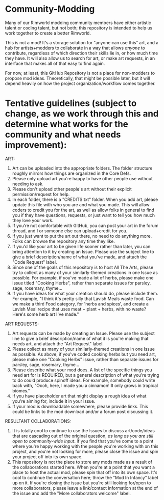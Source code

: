 # Community-Modding
Many of our Rimworld modding community members have either artistic talent or coding talent, but not both; this repository is intended to help us work together to create a better Rimworld.

This is not a mod! It's a storage solution for "anyone can use this" art, and a hub for artists+modders to collaborate in a way that allows *anyone* to contribute, regardless of which direction their skills lie in, or how much time they have. It will also allow us to search for art, or make art requests, in an interface that makes all of that easy to find again.

For now, at least, this GitHub Repository is not a place for non-modders to propose mod ideas. Theoretically, that might be possible later, but it will depend heavily on how the project organization/workflow comes together.

# Tentative guidelines (subject to change, as we work through this and determine what works for the community and what needs improvement):

ART:

1. Art can be uploaded into the appropriate folders. The folder structure roughly mirrors how things are organized in the Core Defs.
2. Please only upload art you're happy to have other people use without needing to ask.
3. Please don't upload other people's art without their explicit permission/request for help.
4. In each folder, there is a "CREDITS.txt" folder. When you add art, please update this file with who you are and what you made. This will allow coders to credit you for the art, as well as allow folks in general to find you if they have questions, requests, or just want to tell you how much they love your work.
5. If you're not comfortable with GitHub, you can post your art in the forum thread, and I or someone else can upload+credit for you.
6. If you just want to put the art out there, no need to do anything more. Folks can browse the repository any time they like.
7. If you'd like your art to be given life sooner rather than later, you can bring attention to it by creating an Issue. Please use the subject line to give a brief description/name of what you've made, and attach the "Code Request" label.
8. Since one of the goals of this repository is to host All The Arts, please try to collect as many of your similarly-themed creations in one Issue as possible. For example, if you've made a lot of herbs, please make one issue titled "Cooking Herbs", rather than separate issues for parsley, sage, rosemary, thyme...
9. If you have ideas for what your creation should do, please include them. For example, "I think it's pretty silly that Lavish Meals waste food. Can we make a third Food category, for 'herbs and spices', and create a Lavish Meal recipe that uses meat + plant + herbs, with no waste? Here's some herb art I've made."

ART REQUESTS:

1. Art requests can be made by creating an Issue. Please use the subject line to give a brief description/name of what it is you're making that needs art, and attach the "Art Request" label.
2. Please collect as many of your similarly-themed creations in one Issue as possible. As above, if you've coded cooking herbs but you need art, please make one "Cooking Herbs" issue, rather than separate issues for parsley, sage, rosemary, thyme...
3. Please describe what your mod does. A list of the specific things you need art for is REQUIRED, but a general description of what you're trying to do could produce spinoff ideas. For example, somebody could write back with, "Oooh, here, I made you a cinnamon! It only grows in tropical biomes."
4. If you have placeholder art that might display a rough idea of what you're aiming for, include it in your issue.
5. If your mod is downloadable somewhere, please provide links. This could be links to the mod download and/or a forum post discussing it.

RESULTANT COLLABORATIONS:

1. It is totally cool to continue to use the Issues to discuss art/code/ideas that are cascading out of the original question, _as long as you are still open to community-wide input_. If you find that you've come to a point where you're happy working with the people you're working with on this project, and you're not looking for more, please close the issue and spin your project off into its own space.
2. This repository is not the place to store any mods made as a result of the collaborations started here. When you're at a point that you want a place to host the actual mod, please spin that off into its own space. It's cool to continue the conversation here; throw the "Mod In Infancy" label up on it. If you're closing the issue but you're still looking for/open to more collaborators, please leave a link/contact information at the end of the issue and add the "More collaborators welcome" label.
